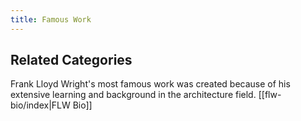 ```yaml
---
title: Famous Work
---
```

## Related Categories

Frank Lloyd Wright's most famous work was created because of his extensive learning and background in the architecture field. [[flw-bio/index|FLW Bio]]
